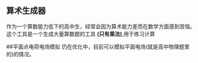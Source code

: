 ## 算术生成器
  作为一个算数能力低下的高中生，经常会因为算术能力差而在数学方面感到苦恼。这个工具是一个生成大量算数题的工具 **(只有乘法)**,用于练习计算
  
##平面点电荷电场模拟
   仍在优化中，目前可以模拟平面电场(就是高中物理题里的)的情况。